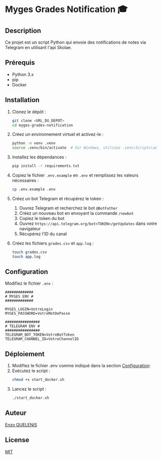 # Myges Grades Notification 🎓

## Description

Ce projet est un script Python qui envoie des notifications de notes via Telegram en utilisant l'api Skolae.

## Prérequis

- Python 3.x
- pip
- Docker

## Installation

1. Clonez le dépôt :
    ```sh
    git clone <URL_DU_DEPOT>
    cd myges-grades-notification
    ```

2. Créez un environnement virtuel et activez-le :
    ```sh
    python -m venv .venv
    source .venv/bin/activate  # Sur Windows, utilisez .venv\Scripts\activate
    ```

3. Installez les dépendances :
    ```sh
    pip install -r requirements.txt
    ```

4. Copiez le fichier `.env.example` en `.env` et remplissez les valeurs nécessaires :
    ```sh
    cp .env.example .env
    ```

5. Créez un bot Telegram et récupérez le token :
    1. Ouvrez Telegram et recherchez le bot `@BotFather`
    2. Créez un nouveau bot en envoyant la commande `/newbot`
    3. Copiez le token du bot
    4. Ouvrez `https://api.telegram.org/bot<TOKEN>/getUpdates` dans votre navigateur
    5. Récupérez l'ID du canal

6. Créez les fichiers `grades.csv` et `app.log` :
    ```sh
    touch grades.csv
    touch app.log
    ```

## Configuration

Modifiez le fichier `.env` :

```dotenv
#############
# MYGES ENV #
#############

MYGES_LOGIN=VotreLogin
MYGES_PASSWORD=VotreMotDePasse

################
# TELEGRAM ENV #
################
TELEGRAM_BOT_TOKEN=VotreBotToken
TELEGRAM_CHANNEL_ID=VotreChannelID
```

## Déploiement

1. Modifiez le fichier .env comme indiqué dans la section [Configuration](#configuration):
2. Exécutez le script :
    ```sh
    chmod +x start_docker.sh
    ```
3. Lancez le script :
    ```sh
    ./start_docker.sh
    ```

## Auteur

[Enzo QUELENIS](www.enzoquelenis.fr)

## License

[MIT](https://choosealicense.com/licenses/mit/)